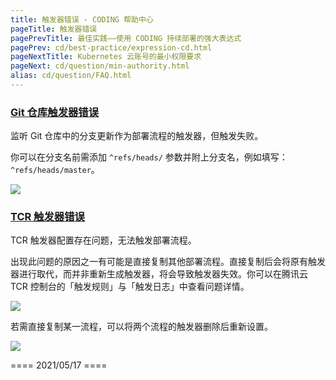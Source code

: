 ```yaml
---
title: 触发器错误 - CODING 帮助中心
pageTitle: 触发器错误
pagePrevTitle: 最佳实践——使用 CODING 持续部署的强大表达式
pagePrev: cd/best-practice/expression-cd.html
pageNextTitle: Kubernetes 云账号的最小权限要求
pageNext: cd/question/min-authority.html
alias: cd/question/FAQ.html
---
```


### [Git 仓库触发器错误](#git)

监听 Git 仓库中的分支更新作为部署流程的触发器，但触发失败。

你可以在分支名前需添加 `^refs/heads/` 参数并附上分支名，例如填写：`^refs/heads/master`。

![](https://help-assets.codehub.cn/enterprise/20211206112321.png)

### [TCR 触发器错误](#tcr)

TCR 触发器配置存在问题，无法触发部署流程。

出现此问题的原因之一有可能是直接复制其他部署流程。直接复制后会将原有触发器进行取代，而并非重新生成触发器，将会导致触发器失效。你可以在腾讯云 TCR 控制台的「触发规则」与「触发日志」中查看问题详情。

![](https://help-assets.codehub.cn/enterprise/20211206113115.png)

若需直接复制某一流程，可以将两个流程的触发器删除后重新设置。

![](https://help-assets.codehub.cn/enterprise/20211206113249.png)

==== 2021/05/17 ====

